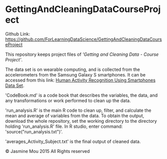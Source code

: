 # GettingAndCleaningDataCourseProject
Github Link: https://github.com/ForLearningDataScience/GettingAndCleaningDataCourseProject

This repository keeps project files of *'Getting and Cleaning Data - Course Project'*. 

The data set is on wearable computing, and is collected from the accelerometers from the Samsung Galaxy S smartphones. It can be accessed from this link: [Human Activity Recognition Using Smartphones Data Set](http://archive.ics.uci.edu/ml/datasets/Human+Activity+Recognition+Using+Smartphones). 

'CodeBook.md' is a code book that describes the variables, the data, and any transformations or work performed to clean up the data. 

'run_analysis.R' is the main R code to clean up, filter, and calculate the mean and average of variables from the data.
To obtain the output, download the whole repository, set the working directory to the directory holding 'run_analysis.R' file. In R studio, enter command: 'source("run_analysis.txt")'. 

'averages_Activity_Subject.txt' is the final output of cleaned data. 




© Jasmine Mou 2015 All Rights reserved